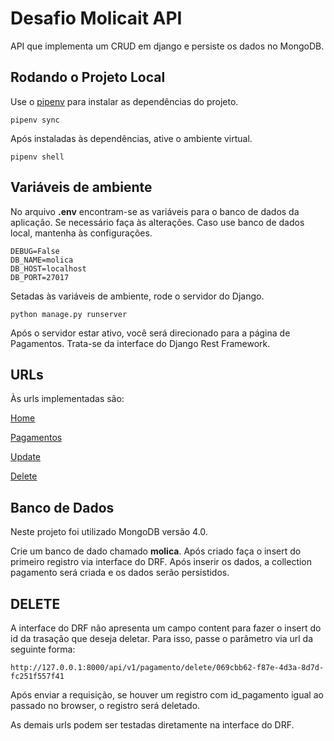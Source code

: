 # Desafio Molicait API

API que implementa um CRUD em django e persiste os dados no MongoDB.

## Rodando o Projeto Local

Use o [pipenv](https://github.com/pypa/pipenv) para instalar as dependências do projeto.

```
pipenv sync
```

Após instaladas às dependências, ative o ambiente virtual.

```.env
pipenv shell
```

## Variáveis de ambiente
No arquivo **.env** encontram-se as variáveis para o banco de dados da aplicação. Se necessário faça às
alterações. Caso use banco de dados local, mantenha às configurações. 

```.env
DEBUG=False
DB_NAME=molica
DB_HOST=localhost
DB_PORT=27017
```

Setadas às variáveis de ambiente, rode o servidor do Django.

```.django
python manage.py runserver
```
Após o servidor estar ativo, você será direcionado para a página de Pagamentos. 
Trata-se da interface do Django Rest Framework.


## URLs 

Às urls implementadas são:

[Home](http://127.0.0.1:8000)

[Pagamentos](http://127.0.0.1:8000/api/v1/pagamentos)

[Update](http://127.0.0.1:8000/api/v1/pagamento/update/)

[Delete](http://127.0.0.1:8000/api/v1/pagamento/delete/)


## Banco de Dados
Neste projeto foi utilizado MongoDB versão 4.0.

Crie um banco de dado chamado **molica**. Após criado faça o insert do primeiro registro via interface 
do DRF. Após inserir os dados, a collection pagamento será criada e os dados serão persistidos.


## DELETE

A interface do DRF não apresenta um campo content para fazer o insert do id da trasação que 
deseja deletar. Para isso, passe o parâmetro via url da seguinte forma:

```http
http://127.0.0.1:8000/api/v1/pagamento/delete/069cbb62-f87e-4d3a-8d7d-fc251f557f41
```

Após enviar a requisição, se houver um registro com id_pagamento igual ao passado no browser, o registro
será deletado.

As demais urls podem ser testadas diretamente na interface do DRF.
